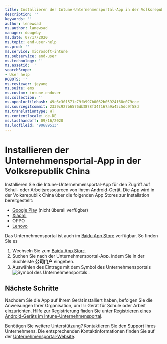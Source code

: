 ```yaml
---
title: Installieren der Intune-Unternehmensportal-App in der Volksrepublik China | Microsoft-Dokumentation
description: ''
keywords: ''
author: lenewsad
ms.author: lanewsad
manager: dougeby
ms.date: 07/17/2020
ms.topic: end-user-help
ms.prod: ''
ms.service: microsoft-intune
ms.subservice: end-user
ms.technology: ''
ms.assetid: ''
searchScope:
- User help
ROBOTS: ''
ms.reviewer: jeyang
ms.suite: ems
ms.custom: intune-enduser
ms.collection: ''
ms.openlocfilehash: 49c6c301571c79fb997b0062b05924f68e079cce
ms.sourcegitcommit: 2339c927b6576db8878f34f167a9a45c5dc9f58d
ms.translationtype: HT
ms.contentlocale: de-DE
ms.lasthandoff: 09/16/2020
ms.locfileid: "90689513"
---
```

# <a name="install-company-portal-app-in-peoples-republic-of-china"></a>Installieren der Unternehmensportal-App in der Volksrepublik China

Installieren Sie die Intune-Unternehmensportal-App für den Zugriff auf Schul- oder Arbeitsressourcen von Ihrem Android-Gerät. Die App wird in der Volksrepublik China über die folgenden App Stores zur Installation bereitgestellt: 

* [Google Play](https://go.microsoft.com/fwlink/?linkid=871947) (nicht überall verfügbar)
* [Xiaomi](https://go.microsoft.com/fwlink/?linkid=836947)
* OPPO
* [Lenovo](https://go.microsoft.com/fwlink/?linkid=2125082)


Das Unternehmensportal ist auch im [Baidu App Store](https://go.microsoft.com/fwlink/?linkid=2133565) verfügbar. So finden Sie es  
 
   1. Wechseln Sie zum [Baidu App Store](https://go.microsoft.com/fwlink/?linkid=2133565).  
   2. Suchen Sie nach der Unternehmensportal-App, indem Sie in der Suchleiste **公司门户** eingeben.  
   3. Auswählen des Eintrags mit dem Symbol des Unternehmensportals ![Symbol des Unternehmensportals](./media/company-portal-logo-small-2006.png) .  


## <a name="next-steps"></a>Nächste Schritte  
Nachdem Sie die App auf Ihrem Gerät installiert haben, befolgen Sie die Anweisungen Ihrer Organisation, um Ihr Gerät für Schule oder Arbeit einzurichten. Hilfe zur Registrierung finden Sie unter [Registrieren eines Android-Geräts im Intune-Unternehmensportal](enroll-device-android-company-portal.md). 


Benötigen Sie weitere Unterstützung? Kontaktieren Sie den Support Ihres Unternehmens. Die entsprechenden Kontaktinformationen finden Sie auf der [Unternehmensportal-Website](https://go.microsoft.com/fwlink/?linkid=2010980).
